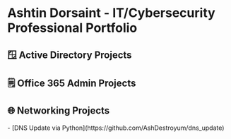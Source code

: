 <h1>Ashtin Dorsaint - IT/Cybersecurity Professional Portfolio</h1>

<h2> 🪟 Active Directory Projects </h2>

<h2>🗒️ Office 365 Admin Projects</h2>

<h2> 🌐 Networking Projects </h2>
-  [DNS Update via Python](https://github.com/AshDestroyum/dns_update)



<!--
